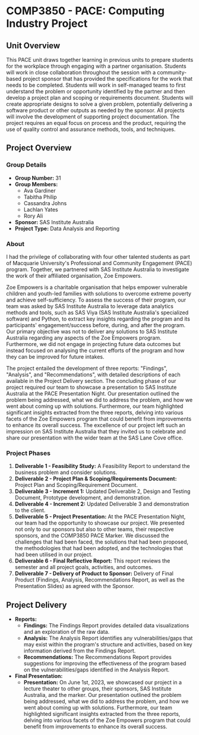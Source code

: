 # COMP3850 - PACE: Computing Industry Project

## Unit Overview
This PACE unit draws together learning in previous units to prepare students for the workplace through engaging with a partner organisation. Students will work in close collaboration throughout the session with a community-based project sponsor that has provided the specifications for the work that needs to be completed. Students will work in self-managed teams to first understand the problem or opportunity identified by the partner and then develop a project plan and scoping or requirements document. Students will create appropriate designs to solve a given problem, potentially delivering a software product or other outputs as needed by the sponsor. All projects will involve the development of supporting project documentation. The project requires an equal focus on process and the product, requiring the use of quality control and assurance methods, tools, and techniques.

## Project Overview

### Group Details
- **Group Number:** 31 
- **Group Members:**
  - Ava Gardiner
  - Tabitha Philip
  - Cassandra Johns
  - Lachlan Yates
  - Rory Ali
- **Sponsor:** SAS Institute Australia
- **Project Type:** Data Analysis and Reporting

### About
I had the privilege of collaborating with four other talented students as part of Macquarie University's Professional and Community Engagement (PACE) program. Together, we partnered with SAS Institute Australia to investigate the work of their affiliated organisation, Zoe Empowers.

Zoe Empowers is a charitable organisation that helps empower vulnerable children and youth-led families with solutions to overcome extreme poverty and achieve self-sufficiency. To assess the success of their program, our team was asked by SAS Institute Australia to leverage data analytics methods and tools, such as SAS Viya (SAS Institute Australia's specialized software) and Python, to extract key insights regarding the program and its participants' engagement/success before, during, and after the program. Our primary objective was not to deliver any solutions to SAS Institute Australia regarding any aspects of the Zoe Empowers program. Furthermore, we did not engage in projecting future data outcomes but instead focused on analysing the current efforts of the program and how they can be improved for future intakes.

The project entailed the development of three reports: "Findings", "Analysis", and "Recommendations", with detailed descriptions of each available in the Project Delivery section. The concluding phase of our project required our team to showcase a presentation to SAS Institute Australia at the PACE Presentation Night. Our presentation outlined the problem being addressed, what we did to address the problem, and how we went about coming up with solutions. Furthermore, our team highlighted significant insights extracted from the three reports, delving into various facets of the Zoe Empowers program that could benefit from improvements to enhance its overall success. The excellence of our project left such an impression on SAS Institute Australia that they invited us to celebrate and share our presentation with the wider team at the SAS Lane Cove office.

### Project Phases
1. **Deliverable 1 - Feasibility Study:** A Feasibility Report to understand the business problem and consider solutions.
2. **Deliverable 2 - Project Plan & Scoping/Requirements Document:** Project Plan and Scoping/Requirement Document.
3. **Deliverable 3 - Increment 1:** Updated Deliverable 2, Design and Testing Document, Prototype development, and demonstration.
4. **Deliverable 4 - Increment 2:** Updated Deliverable 3 and demonstration to the client.
5. **Deliverable 5 - Project Presentation:** At the PACE Presentation Night, our team had the opportunity to showcase our project. We presented not only to our sponsors but also to other teams, their respective sponsors, and the COMP3850 PACE Marker. We discussed the challenges that had been faced, the solutions that had been proposed, the methodologies that had been adopted, and the technologies that had been utilised in our project.
7. **Deliverable 6 - Final Reflective Report:** This report reviews the semester and all project goals, activities, and outcomes.
8. **Deliverable 7 - Delivery of Product to Sponsor:** Delivery of Final Product (Findings, Analysis, Recommendations Report, as well as the Presentation Slides) as agreed with the Sponsor.

## Project Delivery
- **Reports:**
  - **Findings:** The Findings Report provides detailed data visualizations and an exploration of the raw data.
  - **Analysis:** The Analysis Report identifies any vulnerabilities/gaps that may exist within the program's structure and activities, based on key information derived from the Findings Report.
  - **Recommendations:** The Recommendations Report provides suggestions for improving the effectiveness of the program based on the vulnerabilities/gaps identified in the Analysis Report.
- **Final Presentation:** 
  - **Presentation:** On June 1st, 2023, we showcased our project in a lecture theater to other groups, their sponsors, SAS Institute Australia, and the marker. Our presentation outlined the problem being addressed, what we did to address the problem, and how we went about coming up with solutions. Furthermore, our team highlighted significant insights extracted from the three reports, delving into various facets of the Zoe Empowers program that could benefit from improvements to enhance its overall success. 
